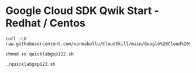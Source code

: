 # Google Cloud SDK Qwik Start - Redhat / Centos


```
curl -LO raw.githubusercontent.com/varmakollu/CloudSkill/main/Google%20Cloud%20SDK%20Qwik%20Start%20%20Redhat%20Centos/quicklabgsp122.sh

chmod +x quicklabgsp122.sh

./quicklabgsp122.sh

```
